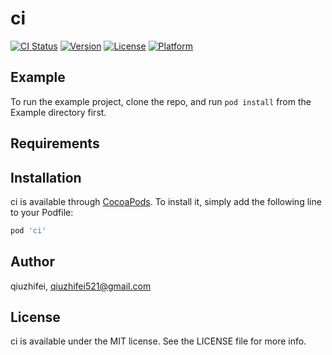 # ci

[![CI Status](https://img.shields.io/travis/qiuzhifei/ci.svg?style=flat)](https://travis-ci.org/qiuzhifei/ci)
[![Version](https://img.shields.io/cocoapods/v/ci.svg?style=flat)](https://cocoapods.org/pods/ci)
[![License](https://img.shields.io/cocoapods/l/ci.svg?style=flat)](https://cocoapods.org/pods/ci)
[![Platform](https://img.shields.io/cocoapods/p/ci.svg?style=flat)](https://cocoapods.org/pods/ci)

## Example

To run the example project, clone the repo, and run `pod install` from the Example directory first.

## Requirements

## Installation

ci is available through [CocoaPods](https://cocoapods.org). To install
it, simply add the following line to your Podfile:

```ruby
pod 'ci'
```

## Author

qiuzhifei, qiuzhifei521@gmail.com

## License

ci is available under the MIT license. See the LICENSE file for more info.

